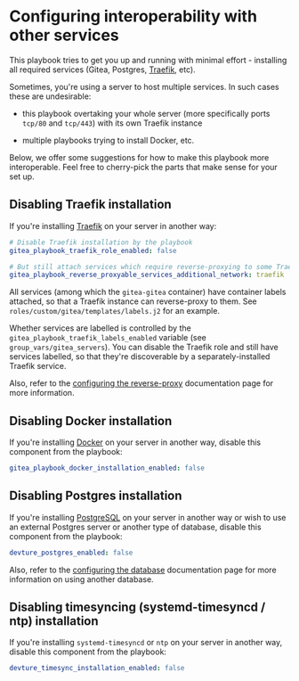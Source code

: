 # Configuring interoperability with other services

This playbook tries to get you up and running with minimal effort - installing all required services (Gitea, Postgres, [Traefik](https://traefik.io), etc).

Sometimes, you're using a server to host multiple services. In such cases these are undesirable:

- this playbook overtaking your whole server (more specifically ports `tcp/80` and `tcp/443`) with its own Traefik instance

- multiple playbooks trying to install Docker, etc.

Below, we offer some suggestions for how to make this playbook more interoperable. Feel free to cherry-pick the parts that make sense for your set up.


## Disabling Traefik installation

If you're installing [Traefik](https://traefik.io) on your server in another way:

```yaml
# Disable Traefik installation by the playbook
gitea_playbook_traefik_role_enabled: false

# But still attach services which require reverse-proxying to some Traefik network by default (e.g. traefik)
gitea_playbook_reverse_proxyable_services_additional_network: traefik
```

All services (among which the `gitea-gitea` container) have container labels attached, so that a Traefik instance can reverse-proxy to them. See `roles/custom/gitea/templates/labels.j2` for an example.

Whether services are labelled is controlled by the `gitea_playbook_traefik_labels_enabled` variable (see `group_vars/gitea_servers`). You can disable the Traefik role and still have services labelled, so that they're discoverable by a separately-installed Traefik service.

Also, refer to the [configuring the reverse-proxy](configuring-playbook-reverse-proxy.md) documentation page for more information.


## Disabling Docker installation

If you're installing [Docker](https://www.docker.com/) on your server in another way, disable this component from the playbook:

```yaml
gitea_playbook_docker_installation_enabled: false
```


## Disabling Postgres installation

If you're installing [PostgreSQL](https://www.postgresql.org/) on your server in another way or wish to use an external Postgres server or another type of database, disable this component from the playbook:

```yaml
devture_postgres_enabled: false
```

Also, refer to the [configuring the database](configuring-playbook-database.md) documentation page for more information on using another database.


## Disabling timesyncing (systemd-timesyncd / ntp) installation

If you're installing `systemd-timesyncd` or `ntp` on your server in another way, disable this component from the playbook:

```yaml
devture_timesync_installation_enabled: false
```
